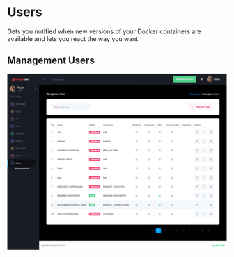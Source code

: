 # Users

Gets you notified when new versions of your Docker containers are available and lets you react the way you want.

## Management Users

![image](management-user.png)
